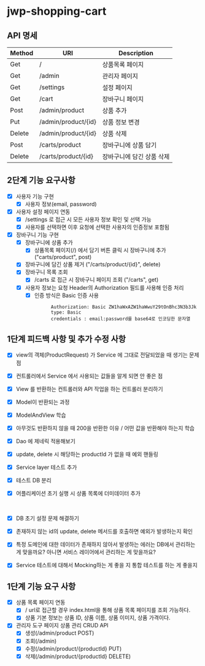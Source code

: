 # jwp-shopping-cart

## API 명세

| Method | URI            |Description|
|--------|----------------|---|
|Get| /              | 상품목록 페이지 |
|Get | /admin         | 관리자 페이지|
|Get | /settings      | 설정 페이지 |
|Get | /cart          | 장바구니 페이지 |
|Post | /admin/product | 상품 추가 |
|Put | /admin/product/{id} | 상품 정보 변경 |
|Delete | /admin/product/{id} | 상품 삭제 |
|Post | /carts/product | 장바구니에 상품 담기 |
|Delete | /carts/product/{id} | 장바구니에 담긴 상품 삭제 |


## 2단계 기능 요구사항
- [x] 사용자 기능 구현
  - [x] 사용자 정보(email, password)
- [x] 사용자 설정 페이지 연동
  - [x] /settings 로 접근 시 모든 사용자 정보 확인 및 선택 가능
  - [x] 사용자를 선택하면 이후 요청에 선택한 사용자의 인증정보 포함됨
- [x] 장바구니 기능 구현
  - [x] 장바구니에 상품 추가
    - [x] 상품목록 페이지(/) 에서 담기 버튼 클릭 시 장바구니에 추가 ("carts/product", post)
  - [x] 장바구니에 담긴 상품 제거 ("/carts/product/{id}", delete)
  - [x] 장바구니 목록 조회
    - [x] /carts 로 접근 시 장바구니 페이지 조회 ("/carts", get)
  - [x] 사용자 정보는 요청 Header의 Authorization 필드를 사용해 인증 처리
    - [x] 인증 방식은 Basic 인증 사용
      ```
            Authorization: Basic ZW1haWxAZW1haWwuY29tOnBhc3N3b3Jk
            type: Basic
            credentials : email:password를 base64로 인코딩한 문자열

## 1단계 피드백 사항 및 추가 수정 사항
- [x] view의 객체(ProductRequest) 가 Service 에 그대로 전달되었을 때 생기는 문제점
- [x] 컨트롤러에서 Service 에서 사용되는 값들을 알게 되면 안 좋은 점
- [x] View 를 반환하는 컨트롤러와 API 작업을 하는 컨트롤러 분리하기
- [x] Model이 반환되는 과정
- [x] ModelAndView 학습
- [x] 아무것도 반환하지 않을 때 200을 반환한 이유 / 어떤 값을 반환해야 하는지 학습
- [x] Dao 에 제네릭 적용해보기
- [x] update, delete 시 해당하는 productId 가 없을 때 예외 핸들링
- [x] Service layer 테스트 추가
- [x] 테스트 DB 분리
- [x] 어플리케이션 초기 실행 시 상품 목록에 더미데이터 추가    

  <br/>
- [x] DB 초기 설정 문제 해결하기
- [x] 존재하지 않는 id의 update, delete 메서드를 호출하면 예외가 발생하는지 확인
- [x] 특정 도메인에 대한 데이터가 존재하지 않아서 발생하는 에러는 DB에서 관리하는 게 맞을까요? 아니면 서비스 레이어에서 관리하는 게 맞을까요?
- [x] Service 테스트에 대해서 Mocking하는 게 좋을 지 통합 테스트를 하는 게 좋을지


## 1단계 기능 요구 사항

- [x] 상품 목록 페이지 연동
  - [x] / url로 접근할 경우 index.html을 통해 상품 목록 페이지를 조회 가능하다.
  - [x] 상품 기본 정보는 상품 ID, 상품 이름, 상품 이미지, 상품 가격이다.

- [x] 관리자 도구 페이지 상품 관리 CRUD API
  - [x] 생성(/admin/product POST)
  - [x] 조회(/admin)
  - [x] 수정(/admin/product/{productId} PUT)
  - [x] 삭제(/admin/product/{productId} DELETE)
